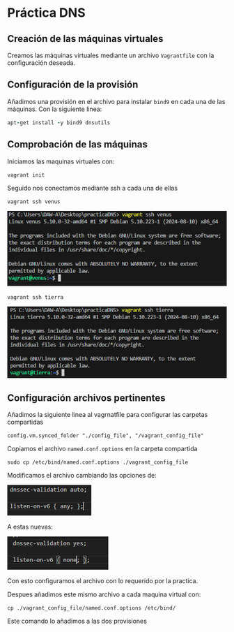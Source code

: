# Práctica DNS

## Creación de las máquinas virtuales

Creamos las máquinas virtuales mediante un archivo `Vagrantfile` con la configuración deseada. 

## Configuración de la provisión

Añadimos una provisión en el archivo para instalar `bind9` en cada una de las máquinas.
Con la siguiente linea: 
```ruby
apt-get install -y bind9 dnsutils
```
## Comprobación de las máquinas

Iniciamos las maquinas virtuales con:  
```shell
vagrant init
``` 
Seguido nos conectamos mediante ssh a cada una de ellas

```shell
vagrant ssh venus
``` 
![Imagen ssh Venus](./img/sshVenus.PNG)

```shell
vagrant ssh tierra
``` 
![Imagen ssh Tierra](./img/sshTierra.PNG)


## Configuración archivos pertinentes

Añadimos la siguiente linea al vagrnatfile para configurar las carpetas compartidas

```shell
config.vm.synced_folder "./config_file", "/vagrant_config_file"
``` 

Copiamos el archivo `named.conf.options` en la carpeta compartida

```shell
sudo cp /etc/bind/named.conf.options ./vagrant_config_file
``` 

Modificamos el archivo cambiando las opciones de: 

![Imagen archivo named.conf.options OLD](./img/namdeConfigOLD.PNG)

A estas nuevas: 

![Imagen archivo named.conf.options NEW](./img/namedConfigNEW.PNG)

Con esto configuramos el archivo con lo requerido por la practica.




Despues añadimos este mismo archivo a cada maquina virtual con: 

```shell
cp ./vagrant_config_file/named.conf.options /etc/bind/
``` 
Este comando lo añadimos a las dos provisiones